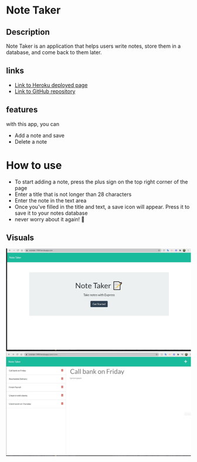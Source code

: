 # Note Taker

## Description
Note Taker is an application that helps users write notes, store them in a database, and come back to them later.

## links 
- [Link to Heroku deployed page](https://notetakr-1999.herokuapp.com/)
- [Link to GitHub repository](https://github.com/Makispear/Note-Taker)

## features
with this app, you can 
* Add a note and save
* Delete a note

# How to use 
- To start adding a note, press the plus sign on the top right corner of the page
- Enter a title that is not longer than 28 characters
- Enter the note in the text area
- Once you've filled in the title and text, a save icon will appear. Press it to save it to your notes database
- never worry about it again! 🙂

## Visuals
![Home page](public/assets/img/homePage.jpg?raw=true "Home page")
![Add note page](public/assets/img/notesPage.jpg?raw=true "Add notes page")
